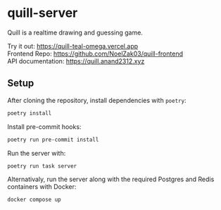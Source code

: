 # quill-server

Quill is a realtime drawing and guessing game.

Try it out: https://quill-teal-omega.vercel.app \
Frontend Repo: https://github.com/NoelZak03/quill-frontend \
API documentation: https://quill.anand2312.xyz 

## Setup

After cloning the repository, install dependencies with `poetry`:
```sh
poetry install
```

Install pre-commit hooks:
```sh
poetry run pre-commit install
```

Run the server with:
```sh
poetry run task server
```

Alternativaly, run the server along with the required Postgres and Redis containers with Docker:
```sh
docker compose up
```

